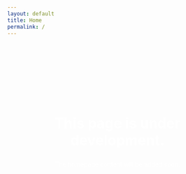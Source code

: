 ```yaml
---
layout: default
title: Home
permalink: /
---
```


<section class="home-placeholder">
  <div class="container" style="text-align:center; padding:120px 0;">
    <h1>This page is under development.</h1>
    <p>The homepage content will be added soon.</p>
  </div>
</section>

<style>
    .home-placeholder {
        min-height: 50vh;
    }
    .home-placeholder h1 {
      font-size: 2rem;
      color: #fff;
    }
    .home-placeholder p {
      color: #fff;
      margin-top: 0.5rem;
    }
</style>